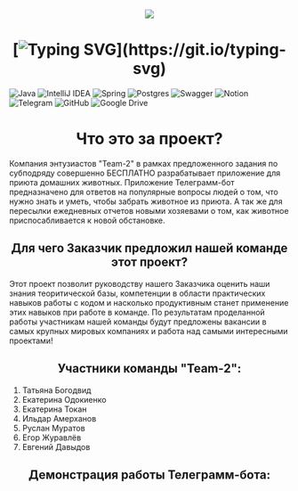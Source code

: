 <h1 align="center"><img src="https://user-images.githubusercontent.com/117021568/225950800-10f14f33-b110-475b-b473-89e758f999c0.jpg">

# <h1 align="center">[![Typing SVG](https://readme-typing-svg.herokuapp.com?color=%2336Y7&lines=Telegram-Bot+"Looking+for+house")](https://git.io/typing-svg)
![Java](https://img.shields.io/badge/java-%23ED8B00.svg?style=for-the-badge&logo=java&logoColor=white) ![IntelliJ IDEA](https://img.shields.io/badge/IntelliJIDEA-000000.svg?style=for-the-badge&logo=intellij-idea&logoColor=white) ![Spring](https://img.shields.io/badge/spring-%236DB33F.svg?style=for-the-badge&logo=spring&logoColor=white) ![Postgres](https://img.shields.io/badge/postgres-%23316192.svg?style=for-the-badge&logo=postgresql&logoColor=white) ![Swagger](https://img.shields.io/badge/-Swagger-%23Clojure?style=for-the-badge&logo=swagger&logoColor=white) ![Notion](https://img.shields.io/badge/Notion-%23000000.svg?style=for-the-badge&logo=notion&logoColor=white) ![Telegram](https://img.shields.io/badge/Telegram-2CA5E0?style=for-the-badge&logo=telegram&logoColor=white) ![GitHub](https://img.shields.io/badge/github-%23121011.svg?style=for-the-badge&logo=github&logoColor=white) ![Google Drive](https://img.shields.io/badge/Google%20Drive-4285F4?style=for-the-badge&logo=googledrive&logoColor=white)
## <h1 align="center">Что это за проект?
Компания энтузиастов "Team-2" в рамках предложенного задания по субподряду совершенно БЕСПЛАТНО разрабатывает приложение для приюта домашних животных. 
Приложение Телеграмм-бот предназначено для ответов на популярные вопросы людей о том, что нужно знать и уметь, чтобы забрать животное из приюта. 
А так же для пересылки ежедневных отчетов новыми хозяевами о том, как животное приспосабливается к новой обстановке.
## <h2 align="center">Для чего Заказчик предложил нашей команде этот проект?
Этот проект позволит руководству нашего Заказчика оценить наши знания теоритической базы, компетенции в области практических навыков работы с кодом
и насколько продуктивным станет применение этих навыков при работе в команде.
По результатам проделанной работы участникам нашей команды будут предложены вакансии в самых крупных мировых компаниях и работа над самыми интересными проектами!
## <h2 align="center">Участники команды "Team-2":
1. Татьяна Богодвид  
2. Екатерина Одокиенко
3. Екатерина Токан
4. Ильдар Амерханов
5. Руслан Муратов
6. Егор Журавлёв
7. Евгений Давыдов
## <h2 align="center">Демонстрация работы Телеграмм-бота:
